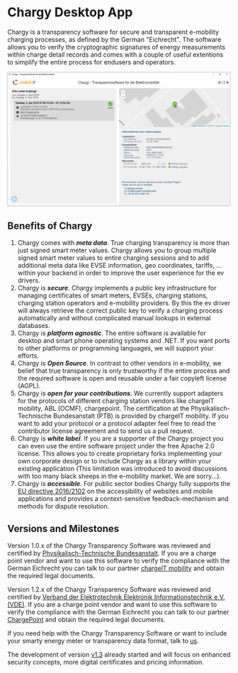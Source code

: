 # Chargy Desktop App

Chargy is a transparency software for secure and transparent e-mobility charging processes, as defined by the German "Eichrecht". The software allows you to verify the cryptographic signatures of energy measurements within charge detail records and comes with a couple of useful extentions to simplify the entire process for endusers and operators.

![](documentation/Screenshot02.png)

## Benefits of Chargy

1. Chargy comes with __*meta data*__. True charging transparency is more than just signed smart meter values. Chargy allows you to group multiple signed smart meter values to entire charging sessions and to add additional meta data like EVSE information, geo coordinates, tariffs, ... within your backend in order to improve the user experience for the ev drivers.
2. Chargy is __*secure*__. Chargy implements a public key infrastructure for managing certificates of smart meters, EVSEs, charging stations, charging station operators and e-mobility providers. By this the ev driver will always retrieve the correct public key to verify a charging process automatically and without complicated manual lookups in external databases.
3. Chargy is __*platform agnostic*__. The entire software is available for desktop and smart phone operating systems and .NET. If you want ports to other platforms or programming languages, we will support your efforts.
4. Chargy is __*Open Source*__. In contrast to other vendors in e-mobility, we belief that true transparency is only trustworthy if the entire process and the required software is open and reusable under a fair copyleft license (AGPL).
5. Chargy is __*open for your contributions*__. We currently support adapters for the protocols of different charging station vendors like chargeIT mobility, ABL (OCMF), chargepoint. The certification at the Physikalisch-Technische Bundesanstalt (PTB) is provided by chargeIT mobility. If you want to add your protocol or a protocol adapter feel free to read the contributor license agreement and to send us a pull request.
6. Chargy is __*white label*__. If you are a supporter of the Chargy project you can even use the entire software project under the free Apache 2.0 license. This allows you to create proprietary forks implementing your own corporate design or to include Chargy as a library within your existing application (This limitation was introduced to avoid discussions with too many black sheeps in the e-mobility market. We are sorry...).
7. Chargy is __*accessible*__. For public sector bodies Chargy fully supports the [EU directive 2016/2102](https://eur-lex.europa.eu/legal-content/EN/TXT/PDF/?uri=CELEX:32016L2102) on the accessibility of websites and mobile applications and provides a context-sensitive feedback-mechanism and methods for dispute resolution.


## Versions and Milestones

Version 1.0.x of the Chargy Transparency Software was reviewed and certified by [Physikalisch-Technische Bundesanstalt](https://www.ptb.de). If you are a charge point vendor and want to use this software to verify the compliance with the German Eichrecht you can talk to our partner [chargeIT mobility](https://www.chargeit-mobility.com) and obtain the required legal documents.

Version 1.2.x of the Chargy Transparency Software was reviewed and certified by [Verband der Elektrotechnik Elektronik Informationstechnik e.V. (VDE)](https://www.vde.com/de). If you are a charge point vendor and want to use this software to verify the compliance with the German Eichrecht you can talk to our partner [ChargePoint](https://www.chargepoint.com/de-de/) and obtain the required legal documents.

If you need help with the Chargy Transparency Software or want to include your smarty energy meter or transparency data format, talk to [us](https://open.charging.cloud).

The development of version [v1.3](https://github.com/OpenChargingCloud/ChargyDesktopApp/tree/v1.3) already started and will focus on enhanced security concepts, more digital certificates and pricing information.
